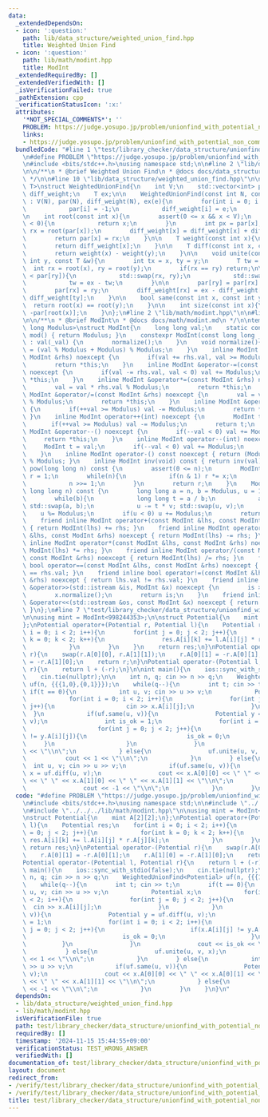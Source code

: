 ```yaml
---
data:
  _extendedDependsOn:
  - icon: ':question:'
    path: lib/data_structure/weighted_union_find.hpp
    title: Weighted Union Find
  - icon: ':question:'
    path: lib/math/modint.hpp
    title: ModInt
  _extendedRequiredBy: []
  _extendedVerifiedWith: []
  _isVerificationFailed: true
  _pathExtension: cpp
  _verificationStatusIcon: ':x:'
  attributes:
    '*NOT_SPECIAL_COMMENTS*': ''
    PROBLEM: https://judge.yosupo.jp/problem/unionfind_with_potential_non_commutative_group
    links:
    - https://judge.yosupo.jp/problem/unionfind_with_potential_non_commutative_group
  bundledCode: "#line 1 \"test/library_checker/data_structure/unionfind_with_potential_non_commutative_group.test.cpp\"\
    \n#define PROBLEM \"https://judge.yosupo.jp/problem/unionfind_with_potential_non_commutative_group\"\
    \n#include <bits/stdc++.h>\nusing namespace std;\n\n#line 2 \"lib/data_structure/weighted_union_find.hpp\"\
    \n\n/**\n * @brief Weighted Union Find\n * @docs docs/data_structure/weighted_union_find.md\n\
    \ */\n\n#line 10 \"lib/data_structure/weighted_union_find.hpp\"\n\ntemplate <typename\
    \ T>\nstruct WeightedUnionFind{\n    int V;\n    std::vector<int> par;\n    std::vector<T>\
    \ diff_weight;\n    T ex;\n\n    WeightedUnionFind(const int N, const T &e = 0)\
    \ : V(N), par(N), diff_weight(N), ex(e){\n        for(int i = 0; i < N; ++i){\n\
    \            par[i] = -1;\n            diff_weight[i] = e;\n        }\n    }\n\
    \n    int root(const int x){\n        assert(0 <= x && x < V);\n        if(par[x]\
    \ < 0){\n            return x;\n        }\n        int px = par[x];\n        int\
    \ rx = root(par[x]);\n        diff_weight[x] = diff_weight[x] + diff_weight[px];\n\
    \        return par[x] = rx;\n    }\n\n    T weight(const int x){\n        root(x);\n\
    \        return diff_weight[x];\n    }\n\n    T diff(const int x, const int y){\n\
    \        return weight(x) - weight(y);\n    }\n\n    void unite(const int x, const\
    \ int y, const T &w){\n        int tx = x, ty = y;\n        T tw = w;\n      \
    \  int rx = root(x), ry = root(y);\n        if(rx == ry) return;\n\n        if(par[rx]\
    \ < par[ry]){\n            std::swap(rx, ry);\n            std::swap(tx, ty);\n\
    \            tw = ex - tw;\n        }\n\n        par[ry] = par[rx] + par[ry];\n\
    \        par[rx] = ry;\n        diff_weight[rx] = ex - diff_weight[tx] + tw +\
    \ diff_weight[ty];\n    }\n\n    bool same(const int x, const int y){\n      \
    \  return root(x) == root(y);\n    }\n\n    int size(const int x){\n        return\
    \ -par[root(x)];\n    }\n};\n#line 2 \"lib/math/modint.hpp\"\n\n#line 5 \"lib/math/modint.hpp\"\
    \n\n/**\n * @brief ModInt\n * @docs docs/math/modint.md\n */\n\ntemplate <long\
    \ long Modulus>\nstruct ModInt{\n    long long val;\n    static constexpr int\
    \ mod() { return Modulus; }\n    constexpr ModInt(const long long _val = 0) noexcept\
    \ : val(_val) {\n        normalize();\n    }\n    void normalize(){\n        val\
    \ = (val % Modulus + Modulus) % Modulus;\n    }\n    inline ModInt &operator+=(const\
    \ ModInt &rhs) noexcept {\n        if(val += rhs.val, val >= Modulus) val -= Modulus;\n\
    \        return *this;\n    }\n    inline ModInt &operator-=(const ModInt &rhs)\
    \ noexcept {\n        if(val -= rhs.val, val < 0) val += Modulus;\n        return\
    \ *this;\n    }\n    inline ModInt &operator*=(const ModInt &rhs) noexcept {\n\
    \        val = val * rhs.val % Modulus;\n        return *this;\n    }\n    inline\
    \ ModInt &operator/=(const ModInt &rhs) noexcept {\n        val = val * inv(rhs.val).val\
    \ % Modulus;\n        return *this;\n    }\n    inline ModInt &operator++() noexcept\
    \ {\n        if(++val >= Modulus) val -= Modulus;\n        return *this;\n   \
    \ }\n    inline ModInt operator++(int) noexcept {\n        ModInt t = val;\n \
    \       if(++val >= Modulus) val -= Modulus;\n        return t;\n    }\n    inline\
    \ ModInt &operator--() noexcept {\n        if(--val < 0) val += Modulus;\n   \
    \     return *this;\n    }\n    inline ModInt operator--(int) noexcept {\n   \
    \     ModInt t = val;\n        if(--val < 0) val += Modulus;\n        return t;\n\
    \    }\n    inline ModInt operator-() const noexcept { return (Modulus - val)\
    \ % Modulus; }\n    inline ModInt inv(void) const { return inv(val); }\n    ModInt\
    \ pow(long long n) const {\n        assert(0 <= n);\n        ModInt x = *this,\
    \ r = 1;\n        while(n){\n            if(n & 1) r *= x;\n            x *= x;\n\
    \            n >>= 1;\n        }\n        return r;\n    }\n    ModInt inv(const\
    \ long long n) const {\n        long long a = n, b = Modulus, u = 1, v = 0;\n\
    \        while(b){\n            long long t = a / b;\n            a -= t * b;\
    \ std::swap(a, b);\n            u -= t * v; std::swap(u, v);\n        }\n    \
    \    u %= Modulus;\n        if(u < 0) u += Modulus;\n        return u;\n    }\n\
    \    friend inline ModInt operator+(const ModInt &lhs, const ModInt &rhs) noexcept\
    \ { return ModInt(lhs) += rhs; }\n    friend inline ModInt operator-(const ModInt\
    \ &lhs, const ModInt &rhs) noexcept { return ModInt(lhs) -= rhs; }\n    friend\
    \ inline ModInt operator*(const ModInt &lhs, const ModInt &rhs) noexcept { return\
    \ ModInt(lhs) *= rhs; }\n    friend inline ModInt operator/(const ModInt &lhs,\
    \ const ModInt &rhs) noexcept { return ModInt(lhs) /= rhs; }\n    friend inline\
    \ bool operator==(const ModInt &lhs, const ModInt &rhs) noexcept { return lhs.val\
    \ == rhs.val; }\n    friend inline bool operator!=(const ModInt &lhs, const ModInt\
    \ &rhs) noexcept { return lhs.val != rhs.val; }\n    friend inline std::istream\
    \ &operator>>(std::istream &is, ModInt &x) noexcept {\n        is >> x.val;\n\
    \        x.normalize();\n        return is;\n    }\n    friend inline std::ostream\
    \ &operator<<(std::ostream &os, const ModInt &x) noexcept { return os << x.val;\
    \ }\n};\n#line 7 \"test/library_checker/data_structure/unionfind_with_potential_non_commutative_group.test.cpp\"\
    \n\nusing mint = ModInt<998244353>;\n\nstruct Potential{\n    mint A[2][2];\n\
    };\nPotential operator+(Potential r, Potential l){\n    Potential res;\n    for(int\
    \ i = 0; i < 2; i++){\n        for(int j = 0; j < 2; j++){\n            for(int\
    \ k = 0; k < 2; k++){\n                res.A[i][k] += l.A[i][j] * r.A[j][k];\n\
    \            }\n        }\n    }\n    return res;\n}\nPotential operator-(Potential\
    \ r){\n    swap(r.A[0][0], r.A[1][1]);\n    r.A[0][1] = -r.A[0][1];\n    r.A[1][0]\
    \ = -r.A[1][0];\n    return r;\n}\nPotential operator-(Potential l, Potential\
    \ r){\n    return l + (-r);\n}\n\nint main(){\n    ios::sync_with_stdio(false);\n\
    \    cin.tie(nullptr);\n\n    int n, q; cin >> n >> q;\n    WeightedUnionFind<Potential>\
    \ uf(n, {{{1,0},{0,1}}});\n    while(q--){\n        int t; cin >> t;\n       \
    \ if(t == 0){\n            int u, v; cin >> u >> v;\n            Potential x;\n\
    \            for(int i = 0; i < 2; i++){\n                for(int j = 0; j < 2;\
    \ j++){\n                    cin >> x.A[i][j];\n                }\n          \
    \  }\n            if(uf.same(u, v)){\n                Potential y = uf.diff(u,\
    \ v);\n                int is_ok = 1;\n                for(int i = 0; i < 2; i++){\n\
    \                    for(int j = 0; j < 2; j++){\n                        if(x.A[i][j]\
    \ != y.A[i][j]){\n                            is_ok = 0;\n                   \
    \     }\n                    }\n                }\n                cout << is_ok\
    \ << \"\\n\";\n            } else{\n                uf.unite(u, v, x);\n     \
    \           cout << 1 << \"\\n\";\n            }\n        } else{\n          \
    \  int u, v; cin >> u >> v;\n            if(uf.same(u, v)){\n                Potential\
    \ x = uf.diff(u, v);\n                cout << x.A[0][0] << \" \" << x.A[0][1]\
    \ << \" \" << x.A[1][0] << \" \" << x.A[1][1] << \"\\n\";\n            } else{\n\
    \                cout << -1 << \"\\n\";\n            }\n        }\n    }\n}\n"
  code: "#define PROBLEM \"https://judge.yosupo.jp/problem/unionfind_with_potential_non_commutative_group\"\
    \n#include <bits/stdc++.h>\nusing namespace std;\n\n#include \"../../../lib/data_structure/weighted_union_find.hpp\"\
    \n#include \"../../../lib/math/modint.hpp\"\n\nusing mint = ModInt<998244353>;\n\
    \nstruct Potential{\n    mint A[2][2];\n};\nPotential operator+(Potential r, Potential\
    \ l){\n    Potential res;\n    for(int i = 0; i < 2; i++){\n        for(int j\
    \ = 0; j < 2; j++){\n            for(int k = 0; k < 2; k++){\n               \
    \ res.A[i][k] += l.A[i][j] * r.A[j][k];\n            }\n        }\n    }\n   \
    \ return res;\n}\nPotential operator-(Potential r){\n    swap(r.A[0][0], r.A[1][1]);\n\
    \    r.A[0][1] = -r.A[0][1];\n    r.A[1][0] = -r.A[1][0];\n    return r;\n}\n\
    Potential operator-(Potential l, Potential r){\n    return l + (-r);\n}\n\nint\
    \ main(){\n    ios::sync_with_stdio(false);\n    cin.tie(nullptr);\n\n    int\
    \ n, q; cin >> n >> q;\n    WeightedUnionFind<Potential> uf(n, {{{1,0},{0,1}}});\n\
    \    while(q--){\n        int t; cin >> t;\n        if(t == 0){\n            int\
    \ u, v; cin >> u >> v;\n            Potential x;\n            for(int i = 0; i\
    \ < 2; i++){\n                for(int j = 0; j < 2; j++){\n                  \
    \  cin >> x.A[i][j];\n                }\n            }\n            if(uf.same(u,\
    \ v)){\n                Potential y = uf.diff(u, v);\n                int is_ok\
    \ = 1;\n                for(int i = 0; i < 2; i++){\n                    for(int\
    \ j = 0; j < 2; j++){\n                        if(x.A[i][j] != y.A[i][j]){\n \
    \                           is_ok = 0;\n                        }\n          \
    \          }\n                }\n                cout << is_ok << \"\\n\";\n \
    \           } else{\n                uf.unite(u, v, x);\n                cout\
    \ << 1 << \"\\n\";\n            }\n        } else{\n            int u, v; cin\
    \ >> u >> v;\n            if(uf.same(u, v)){\n                Potential x = uf.diff(u,\
    \ v);\n                cout << x.A[0][0] << \" \" << x.A[0][1] << \" \" << x.A[1][0]\
    \ << \" \" << x.A[1][1] << \"\\n\";\n            } else{\n                cout\
    \ << -1 << \"\\n\";\n            }\n        }\n    }\n}\n"
  dependsOn:
  - lib/data_structure/weighted_union_find.hpp
  - lib/math/modint.hpp
  isVerificationFile: true
  path: test/library_checker/data_structure/unionfind_with_potential_non_commutative_group.test.cpp
  requiredBy: []
  timestamp: '2024-11-15 15:44:55+09:00'
  verificationStatus: TEST_WRONG_ANSWER
  verifiedWith: []
documentation_of: test/library_checker/data_structure/unionfind_with_potential_non_commutative_group.test.cpp
layout: document
redirect_from:
- /verify/test/library_checker/data_structure/unionfind_with_potential_non_commutative_group.test.cpp
- /verify/test/library_checker/data_structure/unionfind_with_potential_non_commutative_group.test.cpp.html
title: test/library_checker/data_structure/unionfind_with_potential_non_commutative_group.test.cpp
---
```

